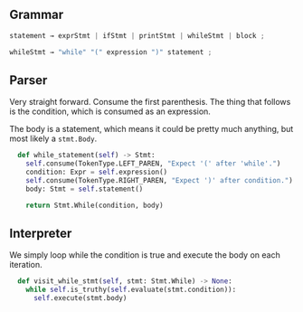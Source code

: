 
## Grammar

```c
statement → exprStmt | ifStmt | printStmt | whileStmt | block ;

whileStmt → "while" "(" expression ")" statement ;
```

## Parser

Very straight forward. Consume the first parenthesis. The thing that follows is the condition, which is consumed as an expression.

The body is a statement, which means it could be pretty much anything, but most likely a `stmt.Body`.

```python
  def while_statement(self) -> Stmt:
    self.consume(TokenType.LEFT_PAREN, "Expect '(' after 'while'.")
    condition: Expr = self.expression()
    self.consume(TokenType.RIGHT_PAREN, "Expect ')' after condition.")
    body: Stmt = self.statement()

    return Stmt.While(condition, body)
```

## Interpreter

We simply loop while the condition is true and execute the body on each iteration.

```python
  def visit_while_stmt(self, stmt: Stmt.While) -> None:
    while self.is_truthy(self.evaluate(stmt.condition)):
      self.execute(stmt.body)
```